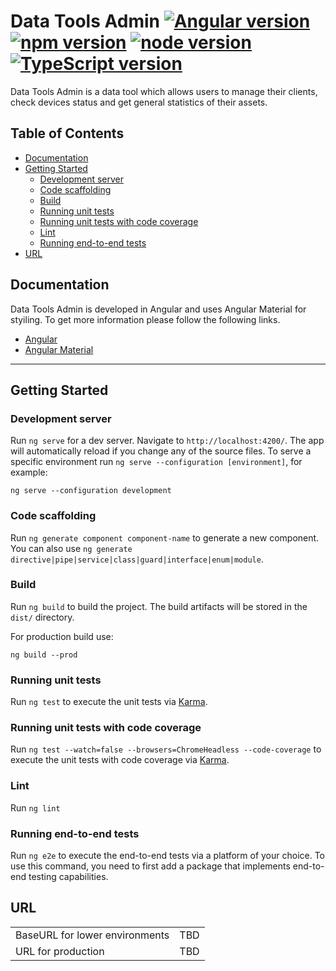 # Data Tools Admin [![Angular version](https://img.shields.io/badge/Angular%20CLI-v13.3.9-brightgreen)](https://github.com/angular/angular-cli) [![npm version](https://img.shields.io/badge/npm-v8.11.0-brightgreen)](https://www.npmjs.com/package/npm/v/8.11.0) [![node version](https://img.shields.io/badge/node-v12.2.0-brightgreen)](https://nodejs.org/tr/blog/release/v16.15.1/) [![TypeScript version](https://img.shields.io/badge/TypeScript-v4.6.4-brightgreen)](https://www.npmjs.com/package/typescript/v/4.7.4) 

 Data Tools Admin is a data tool which allows users to manage their clients, check devices status and get general statistics of their assets.

## Table of Contents
- [Documentation](#documentation)
- [Getting Started](#getting-started)
  * [Development server](#development-server)
  * [Code scaffolding](#code-scaffolding)
  * [Build](#build)
  * [Running unit tests](#running-unit-tests)
  * [Running unit tests with code coverage](#running-unit-tests-with-code-coverage)
  * [Lint](#lint)
  * [Running end-to-end tests](#running-end-to-end-tests)
- [URL](#url)

## Documentation
Data Tools Admin is developed in Angular and uses Angular Material for styiling. To get more information please follow the following links.
- [Angular](https://angular.io/docs)
- [Angular Material](https://material.angular.io/)

---
## Getting Started

### Development server

Run `ng serve` for a dev server. Navigate to `http://localhost:4200/`. The app will automatically reload if you change any of the source files. To serve a specific environment run `ng serve --configuration [environment]`, for example: 
```
ng serve --configuration development
```

### Code scaffolding

Run `ng generate component component-name` to generate a new component. You can also use `ng generate directive|pipe|service|class|guard|interface|enum|module`.

### Build

Run `ng build` to build the project. The build artifacts will be stored in the `dist/` directory. 

For production build use:
```
ng build --prod
```

### Running unit tests

Run `ng test` to execute the unit tests via [Karma](https://karma-runner.github.io).

### Running unit tests with code coverage
Run `ng test --watch=false --browsers=ChromeHeadless --code-coverage` to execute the unit tests with code coverage via [Karma](https://karma-runner.github.io).

### Lint
Run `ng lint` 

### Running end-to-end tests

Run `ng e2e` to execute the end-to-end tests via a platform of your choice. To use this command, you need to first add a package that implements end-to-end testing capabilities.

## URL
|            |  |
------------| --- | 
| BaseURL for lower environments   | TBD |
| URL for production  | TBD |
